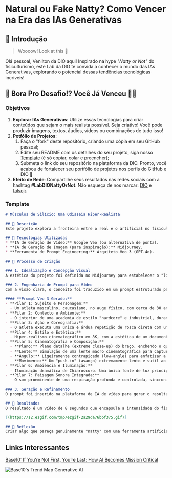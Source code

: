# Natural ou Fake Natty? Como Vencer na Era das IAs Generativas

## 🚀 Introdução

> Woooow! Look at this 👀

Olá pessoal, Venilton da DIO aqui! Inspirado na hype _"Natty or Not"_ do fisiculturismo, este Lab da DIO te convida a conhecer o mundo das IAs Generativas, explorando o potencial dessas tendências tecnológicas incríveis!

## 🎯 Bora Pro Desafio!? Você Já Venceu 💪🤓

### Objetivos

1. **Explorar IAs Generativas**: Utilize essas tecnologias para criar conteúdos que sejam o mais realista possível. Seja criativo! Você pode produzir imagens, textos, áudios, vídeos ou combinações de tudo isso!
1. **Potfólio de Projetos**:
    1. Faça o "fork" deste repositório, criando uma cópia em seu GitHub pessoal;
    2. Edite seu README com os detalhes do seu projeto, siga nosso [Template](#template) (é só copiar, colar e preencher);
    3. Submeta o link do seu repositório na plataforma da DIO. Pronto, você acabou de fortalecer seu portfólio de projetos nos perfis do GitHub e DIO 🚀
1. **Efeito de Rede**: Compartilhe seus resultados nas redes sociais com a hashtag **#LabDIONattyOrNot**. Não esqueça de nos marcar: [DIO](https://www.linkedin.com/school/dio-makethechange) e [falvojr](https://www.linkedin.com/in/falvojr).

### Template

```markdown
# Músculos de Silício: Uma Odisseia Hiper-Realista

## 📒 Descrição
Este projeto explora a fronteira entre o real e o artificial no fisiculturismo, inspirado pelo desafio "Natty or Not". Através de um vídeo de 8 segundos gerado por Inteligência Artificial, a obra busca criar uma cena de treino tão realista e "aesthetic" que levanta a questão: o que vemos é fruto de anos de dedicação humana ("Natty") ou da pura capacidade computacional de uma IA Generativa? O vídeo apresenta um atleta em um ambiente de academia com iluminação dramática, focando na textura da pele, na contração muscular e nos detalhes do suor para desafiar a percepção do espectador.

## 🤖 Tecnologias Utilizadas
* **IA de Geração de Vídeo:** Google Veo (ou alternativa de ponta).
* **IA de Geração de Imagem (para inspiração):** Midjourney.
* **Ferramenta de Prompt Engineering:** Arquiteto Veo 3 (GPT-4o).

## 🧐 Processo de Criação

### 1. Idealização e Concepção Visual
A estética do projeto foi definida no Midjourney para estabelecer o "look and feel" do atleta e do ambiente. O prompt principal foi: `cinematic shot, hyper-realistic male bodybuilder, 8k, dramatic lighting in a gritty gym, focus on muscle fiber and sweat, style of a fitness documentary --ar 16:9 --style raw`.

### 2. Engenharia de Prompt para Vídeo
Com a visão clara, o conceito foi traduzido em um prompt estruturado para o Google Veo, elaborado pelo "Arquiteto Veo", um Gem (Gemini IA) que estruturei apenas para a finalidade de prompts para videos. A arquitetura de Sete Pilares foi usada para garantir o máximo de detalhe e controle sobre o resultado.

#### **Prompt Veo 3 Gerado:**
- **Pilar 1: Sujeito e Personagem:**
  - Um atleta masculino, caucasiano, no auge físico, com cerca de 30 anos. A sua musculatura é extremamente definida e densa, com uma aparência crível que evoca a estética "natty" (natural). A vascularização é proeminente no bíceps e antebraço, e a sua pele possui uma fina camada de brilho de suor que destaca cada detalhe.
- **Pilar 2: Contexto e Ambiente:**
  - O interior de uma academia de estilo "hardcore" e industrial, durante um momento de pouca luz. O fundo é composto por paredes de tijolo aparente e equipamentos de musculação de ferro preto fosco, que estão suavemente desfocados. A atmosfera é de foco absoluto, crua e intensa.
- **Pilar 3: Ação e Coreografia:**
  - O atleta executa uma única e árdua repetição de rosca direta com um halter hexagonal pesado. O movimento é deliberadamente lento e controlado, especialmente na fase excêntrica (descida). No pico da contração, o bíceps atinge tensão máxima, e um leve tremor de esforço genuíno percorre o músculo, evidenciando a dificuldade do levantamento. A expressão facial (fora de quadro) é de concentração intensa.
- **Pilar 4: Estilo e Estética:**
  - Hiper-realismo cinematográfico em 8K, com a estética de um documentário de fitness de elite. A paleta de cores é ligeiramente dessaturada, com tons terrosos e metálicos. Foco absoluto na microtextura da pele: poros, folículos pilosos e as gotas de suor que escorrem lentamente de forma orgânica. A imagem deve ser extremamente nítida e detalhada, sem grão artificial. `(sem legendas)`
- **Pilar 5: Cinematografia e Composição:**
  - **Plano:** Plano detalhe (extreme close-up) do braço, enchendo o quadro com o bíceps, tríceps e antebraço.
  - **Lente:** Simulação de uma lente macro cinematográfica para capturar a textura da pele e a contração das fibras musculares com profundidade.
  - **Ângulo:** Ligeiramente contrapicado (low-angle) para enfatizar a força e o tamanho do músculo.
  - **Movimento:** Um "push-in" (avanço) extremamente lento e sutil ao longo dos 8 segundos, que acompanha a subida do peso, intensificando a sensação de esforço e imersão.
- **Pilar 6: Ambiência e Iluminação:**
  - Iluminação dramática de Chiaroscuro. Uma única fonte de luz principal (key light) dura, vinda de cima e da lateral, esculpe o músculo, criando sombras profundas que revelam cada fibra e separação. Uma luz de recorte (rim light) sutil delineia o contorno do braço, fazendo as gotas de suor brilharem e separando o atleta do fundo escuro.
- **Pilar 7: Paisagem Sonora Integrada:**
  - O som proeminente de uma respiração profunda e controlada, sincronizada com o esforço, culminando num grunhido baixo e gutural no pico da contração. Em segundo plano, o silêncio é quebrado apenas pelo ruído ambiente de uma academia quase vazia: o zumbido distante de um exaustor e o eco de um peso sendo colocado no chão. Uma camada de áudio de baixa frequência (drone) cresce sutilmente para aumentar a tensão.

### 3. Geração e Refinamento
O prompt foi inserido na plataforma de IA de vídeo para gerar o resultado final, mantendo o clipe "puro", sem pós-produção, para demonstrar o poder bruto da tecnologia.

## 🚀 Resultados
O resultado é um vídeo de 8 segundos que encapsula a intensidade do fisiculturismo com um realismo impressionante, desafiando a percepção do espectador sobre o que é real e o que é gerado por IA.

[(https://s2.ezgif.com/tmp/ezgif-2a29da76bbf375.gif)]

## 💭 Reflexão
Criar algo que pareça genuinamente "natty" com uma ferramenta artificial foi um desafio fascinante. Este projeto demonstra que a linha entre o real e o gerado está cada vez mais tênue, e o poder do criador agora reside na sua capacidade de descrever uma visão com riqueza de detalhes – a engenharia de prompt como uma nova forma de arte.
```

## Links Interessantes

[Base10: If You’re Not First, You’re Last: How AI Becomes Mission Critical](https://base10.vc/post/generative-ai-mission-critical/)

![Base10's Trend Map Generative AI](https://github.com/digitalinnovationone/lab-natty-or-not/assets/730492/f4df26e8-f8f7-4419-8252-c69d73ea930c)
